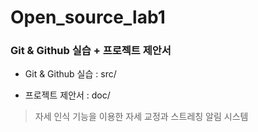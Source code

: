 # Open_source_lab1
 
### Git & Github 실습 + 프로젝트 제안서

* Git & Github 실습 : src/


* 프로젝트 제안서 : doc/

> 자세 인식 기능을 이용한 자세 교정과 스트레칭 알림 시스템
